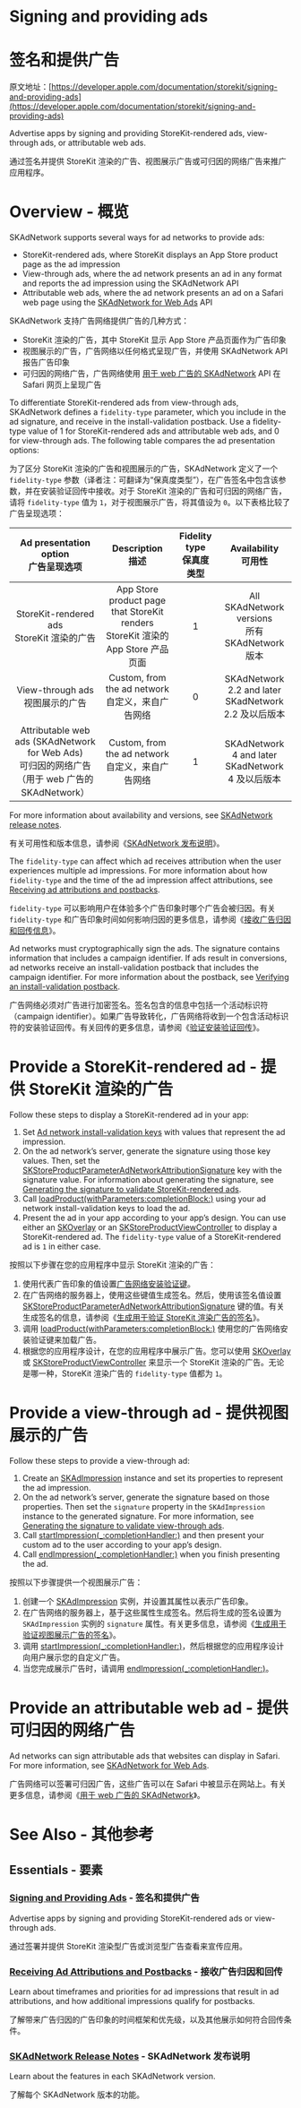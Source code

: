 # Signing and providing ads
# 签名和提供广告

原文地址：[https://developer.apple.com/documentation/storekit/signing-and-providing-ads](https://developer.apple.com/documentation/storekit/signing-and-providing-ads)

Advertise apps by signing and providing StoreKit-rendered ads, view-through ads, or attributable web ads.

通过签名并提供 StoreKit 渲染的广告、视图展示广告或可归因的网络广告来推广应用程序。

# Overview - 概览

SKAdNetwork supports several ways for ad networks to provide ads:

- StoreKit-rendered ads, where StoreKit displays an App Store product page as the ad impression
- View-through ads, where the ad network presents an ad in any format and reports the ad impression using the SKAdNetwork API
- Attributable web ads, where the ad network presents an ad on a Safari web page using the [SKAdNetwork for Web Ads](https://developer.apple.com/documentation/SKAdNetworkforWebAds) API

SKAdNetwork 支持广告网络提供广告的几种方式：

- StoreKit 渲染的广告，其中 StoreKit 显示 App Store 产品页面作为广告印象
- 视图展示的广告，广告网络以任何格式呈现广告，并使用 SKAdNetwork API 报告广告印象
- 可归因的网络广告，广告网络使用 [用于 web 广告的 SKAdNetwork](https://developer.apple.com/documentation/SKAdNetworkforWebAds) API 在 Safari 网页上呈现广告

To differentiate StoreKit-rendered ads from view-through ads, SKAdNetwork defines a `fidelity-type` parameter, which you include in the ad signature, and receive in the install-validation postback. Use a fidelity-type value of 1 for StoreKit-rendered ads and attributable web ads, and 0 for view-through ads. The following table compares the ad presentation options:

为了区分 StoreKit 渲染的广告和视图展示的广告，SKAdNetwork 定义了一个 `fidelity-type` 参数（译者注：可翻译为“保真度类型”），在广告签名中包含该参数，并在安装验证回传中接收。对于 StoreKit 渲染的广告和可归因的网络广告，请将 `fidelity-type` 值为 `1`，对于视图展示广告，将其值设为 `0`。以下表格比较了广告呈现选项：

Ad presentation option</br>广告呈现选项|Description</br>描述|Fidelity type</br>保真度类型|Availability</br>可用性
:-:|:-:|:-:|:-:
StoreKit-rendered ads</br>StoreKit 渲染的广告|App Store product page that StoreKit renders</br>StoreKit 渲染的 App Store 产品页面|1|All SKAdNetwork versions</br>所有 SKAdNetwork 版本
View-through ads</br>视图展示的广告|Custom, from the ad network</br>自定义，来自广告网络|0|SKAdNetwork 2.2 and later</br>SKadNetwork 2.2 及以后版本
Attributable web ads (SKAdNetwork for Web Ads)</br>可归因的网络广告（用于 web 广告的 SKAdNetwork）|Custom, from the ad network</br>自定义，来自广告网络|1|SKAdNetwork 4 and later</br>SKadNetwork 4 及以后版本

For more information about availability and versions, see [SKAdNetwork release notes](https://developer.apple.com/documentation/storekit/skadnetwork-release-notes).

有关可用性和版本信息，请参阅《[SKAdNetwork 发布说明](https://developer.apple.com/documentation/storekit/skadnetwork-release-notes)》。

The `fidelity-type` can affect which ad receives attribution when the user experiences multiple ad impressions. For more information about how `fidelity-type` and the time of the ad impression affect attributions, see [Receiving ad attributions and postbacks](https://developer.apple.com/documentation/storekit/receiving-ad-attributions-and-postbacks).

`fidelity-type` 可以影响用户在体验多个广告印象时哪个广告会被归因。有关 `fidelity-type` 和广告印象时间如何影响归因的更多信息，请参阅《[接收广告归因和回传信息](https://developer.apple.com/documentation/storekit/receiving-ad-attributions-and-postbacks)》。

Ad networks must cryptographically sign the ads. The signature contains information that includes a campaign identifier. If ads result in conversions, ad networks receive an install-validation postback that includes the campaign identifier. For more information about the postback, see [Verifying an install-validation postback](https://developer.apple.com/documentation/storekit/verifying-an-install-validation-postback).

广告网络必须对广告进行加密签名。签名包含的信息中包括一个活动标识符（campaign identifier）。如果广告导致转化，广告网络将收到一个包含活动标识符的安装验证回传。有关回传的更多信息，请参阅《[验证安装验证回传](https://developer.apple.com/documentation/storekit/verifying-an-install-validation-postback)》。

# Provide a StoreKit-rendered ad - 提供 StoreKit 渲染的广告

Follow these steps to display a StoreKit-rendered ad in your app:

1. Set [Ad network install-validation keys](https://developer.apple.com/documentation/storekit/ad-network-install-validation-keys) with values that represent the ad impression.
2. On the ad network’s server, generate the signature using those key values. Then, set the [SKStoreProductParameterAdNetworkAttributionSignature](https://developer.apple.com/documentation/storekit/skstoreproductparameteradnetworkattributionsignature) key with the signature value. For information about generating the signature, see [Generating the signature to validate StoreKit-rendered ads](https://developer.apple.com/documentation/storekit/generating-the-signature-to-validate-storekit-rendered-ads).
3. Call [loadProduct(withParameters:completionBlock:)](https://developer.apple.com/documentation/storekit/skstoreproductviewcontroller/loadproduct(withparameters:completionblock:)) using your ad network install-validation keys to load the ad.
4. Present the ad in your app according to your app’s design. You can use either an [SKOverlay](https://developer.apple.com/documentation/storekit/skoverlay) or an [SKStoreProductViewController](https://developer.apple.com/documentation/storekit/skstoreproductviewcontroller) to display a StoreKit-rendered ad. The `fidelity-type` value of a StoreKit-rendered ad is `1` in either case.

按照以下步骤在您的应用程序中显示 StoreKit 渲染的广告：

1. 使用代表广告印象的值设置[广告网络安装验证键](https://developer.apple.com/documentation/storekit/ad-network-install-validation-keys)。
2. 在广告网络的服务器上，使用这些键值生成签名。然后，使用该签名值设置 [SKStoreProductParameterAdNetworkAttributionSignature](https://developer.apple.com/documentation/storekit/skstoreproductparameteradnetworkattributionsignature) 键的值。有关生成签名的信息，请参阅《[生成用于验证 StoreKit 渲染广告的签名](https://developer.apple.com/documentation/storekit/generating-the-signature-to-validate-storekit-rendered-ads)》。
3. 调用 [loadProduct(withParameters:completionBlock:)](https://developer.apple.com/documentation/storekit/skstoreproductviewcontroller/loadproduct(withparameters:completionblock:)) 使用您的广告网络安装验证键来加载广告。
4. 根据您的应用程序设计，在您的应用程序中展示广告。您可以使用 [SKOverlay](https://developer.apple.com/documentation/storekit/skoverlay) 或 [SKStoreProductViewController](https://developer.apple.com/documentation/storekit/skstoreproductviewcontroller) 来显示一个 StoreKit 渲染的广告。无论是哪一种，StoreKit 渲染广告的 `fidelity-type` 值都为 `1`。

# Provide a view-through ad - 提供视图展示的广告

Follow these steps to provide a view-through ad:

1. Create an [SKAdImpression](https://developer.apple.com/documentation/storekit/skadimpression) instance and set its properties to represent the ad impression.
2. On the ad network’s server, generate the signature based on those properties. Then set the `signature` property in the `SKAdImpression` instance to the generated signature. For more information, see [Generating the signature to validate view-through ads](https://developer.apple.com/documentation/storekit/generating-the-signature-to-validate-view-through-ads).
3. Call [startImpression(_:completionHandler:)](https://developer.apple.com/documentation/storekit/skadnetwork/startimpression(_:completionhandler:)) and then present your custom ad to the user according to your app’s design.
4. Call [endImpression(_:completionHandler:)](https://developer.apple.com/documentation/storekit/skadnetwork/endimpression(_:completionhandler:)) when you finish presenting the ad.

按照以下步骤提供一个视图展示广告：

1. 创建一个 [SKAdImpression](https://developer.apple.com/documentation/storekit/skadimpression) 实例，并设置其属性以表示广告印象。
2. 在广告网络的服务器上，基于这些属性生成签名。然后将生成的签名设置为 `SKAdImpression` 实例的 `signature` 属性。有关更多信息，请参阅《[生成用于验证视图展示广告的签名](https://developer.apple.com/documentation/storekit/generating-the-signature-to-validate-view-through-ads)》。
3. 调用 [startImpression(_:completionHandler:)](https://developer.apple.com/documentation/storekit/skadnetwork/startimpression(_:completionhandler:))，然后根据您的应用程序设计向用户展示您的自定义广告。
4. 当您完成展示广告时，请调用 [endImpression(_:completionHandler:)](https://developer.apple.com/documentation/storekit/skadnetwork/endimpression(_:completionhandler:))。

# Provide an attributable web ad - 提供可归因的网络广告

Ad networks can sign attributable ads that websites can display in Safari. For more information, see [SKAdNetwork for Web Ads]((https://developer.apple.com/documentation/SKAdNetworkforWebAds)).

广告网络可以签署可归因广告，这些广告可以在 Safari 中被显示在网站上。有关更多信息，请参阅《[用于 web 广告的 SKAdNetwork](https://developer.apple.com/documentation/SKAdNetworkforWebAds)》。

# See Also - 其他参考

## Essentials - 要素

### [Signing and Providing Ads](https://developer.apple.com/documentation/storekit/skadnetwork/signing_and_providing_ads) - 签名和提供广告

Advertise apps by signing and providing StoreKit-rendered ads or view-through ads.

通过签署并提供 StoreKit 渲染型广告或浏览型广告查看来宣传应用。

### [Receiving Ad Attributions and Postbacks](https://developer.apple.com/documentation/storekit/skadnetwork/receiving_ad_attributions_and_postbacks) - 接收广告归因和回传

Learn about timeframes and priorities for ad impressions that result in ad attributions, and how additional impressions qualify for postbacks.

了解带来广告归因的广告印象的时间框架和优先级，以及其他展示如何符合回传条件。

### [SKAdNetwork Release Notes](https://developer.apple.com/documentation/storekit/skadnetwork/skadnetwork_release_notes) - SKAdNetwork 发布说明

Learn about the features in each SKAdNetwork version.

了解每个 SKAdNetwork 版本的功能。

